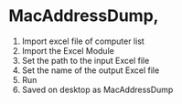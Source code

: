 # MacAddressDump,
1) Import excel file of computer list
2) Import the Excel Module
3) Set the path to the input Excel file
4) Set the name of the output Excel file
5) Run
6) Saved on desktop as MacAddressDump
